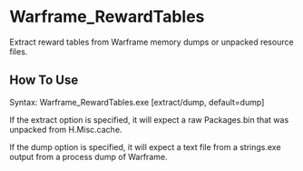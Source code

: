 Warframe_RewardTables
=====================

Extract reward tables from Warframe memory dumps or unpacked resource files.

How To Use
-----
Syntax: Warframe_RewardTables.exe <path> [extract/dump, default=dump]

If the extract option is specified, it will expect a raw Packages.bin that was unpacked from H.Misc.cache.

If the dump option is specified, it will expect a text file from a strings.exe output from a process dump of Warframe.
